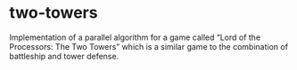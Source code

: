 # two-towers
Implementation of a parallel algorithm for a game called “Lord of the Processors: The Two Towers” which is a similar game to the combination of battleship and tower defense.
